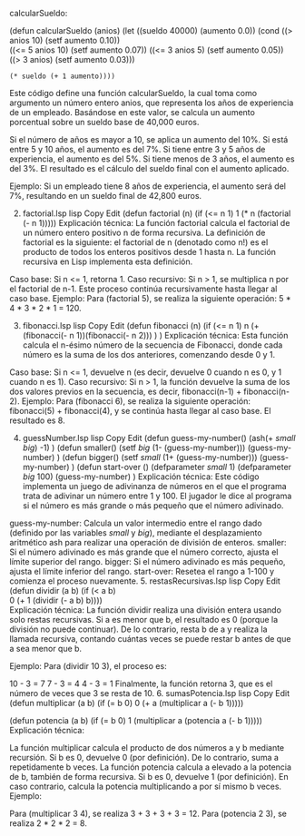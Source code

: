 calcularSueldo:

(defun calcularSueldo (anios)
  (let ((sueldo 40000)
        (aumento 0.0)) 
    (cond
      ((> anios 10) (setf aumento 0.10))   
      ((<= 5 anios 10) (setf aumento 0.07)) 
      ((<= 3 anios 5) (setf aumento 0.05))  
      ((> 3 anios) (setf aumento 0.03)))   
    
    (* sueldo (+ 1 aumento))))  


Este código define una función calcularSueldo, la cual toma como argumento un número entero anios, que representa los años de experiencia de un empleado. Basándose en este valor, se calcula un aumento porcentual sobre un sueldo base de 40,000 euros.

Si el número de años es mayor a 10, se aplica un aumento del 10%.
Si está entre 5 y 10 años, el aumento es del 7%.
Si tiene entre 3 y 5 años de experiencia, el aumento es del 5%.
Si tiene menos de 3 años, el aumento es del 3%.
El resultado es el cálculo del sueldo final con el aumento aplicado.

Ejemplo: Si un empleado tiene 8 años de experiencia, el aumento será del 7%, resultando en un sueldo final de 42,800 euros.

2. factorial.lsp
lisp
Copy
Edit
(defun factorial (n)
  (if (<= n 1)
      1
      (* n (factorial (- n 1)))))
Explicación técnica: La función factorial calcula el factorial de un número entero positivo n de forma recursiva. La definición de factorial es la siguiente: el factorial de n (denotado como n!) es el producto de todos los enteros positivos desde 1 hasta n. La función recursiva en Lisp implementa esta definición.

Caso base: Si n <= 1, retorna 1.
Caso recursivo: Si n > 1, se multiplica n por el factorial de n-1. Este proceso continúa recursivamente hasta llegar al caso base.
Ejemplo: Para (factorial 5), se realiza la siguiente operación: 5 * 4 * 3 * 2 * 1 = 120.

3. fibonacci.lsp
lisp
Copy
Edit
(defun fibonacci (n)
    (if (<= n 1)
    n
    (+ (fibonacci(- n 1))(fibonacci(- n 2)))
    )
)
Explicación técnica: Esta función calcula el n-ésimo número de la secuencia de Fibonacci, donde cada número es la suma de los dos anteriores, comenzando desde 0 y 1.

Caso base: Si n <= 1, devuelve n (es decir, devuelve 0 cuando n es 0, y 1 cuando n es 1).
Caso recursivo: Si n > 1, la función devuelve la suma de los dos valores previos en la secuencia, es decir, fibonacci(n-1) + fibonacci(n-2).
Ejemplo: Para (fibonacci 6), se realiza la siguiente operación: fibonacci(5) + fibonacci(4), y se continúa hasta llegar al caso base. El resultado es 8.

4. guessNumber.lsp
lisp
Copy
Edit
(defun guess-my-number()
 (ash(+ *small* *big*) -1)
)
(defun smaller()
 (setf *big* (1- (guess-my-number)))
 (guess-my-number)
)
(defun bigger()
(setf *small* (1+ (guess-my-number)))
 (guess-my-number)
)
(defun start-over ()
(defparameter *small* 1)
(defparameter *big* 100)
(guess-my-number)
)
Explicación técnica: Este código implementa un juego de adivinanza de números en el que el programa trata de adivinar un número entre 1 y 100. El jugador le dice al programa si el número es más grande o más pequeño que el número adivinado.

guess-my-number: Calcula un valor intermedio entre el rango dado (definido por las variables *small* y *big*), mediante el desplazamiento aritmético ash para realizar una operación de división de enteros.
smaller: Si el número adivinado es más grande que el número correcto, ajusta el límite superior del rango.
bigger: Si el número adivinado es más pequeño, ajusta el límite inferior del rango.
start-over: Resetea el rango a 1-100 y comienza el proceso nuevamente.
5. restasRecursivas.lsp
lisp
Copy
Edit
(defun dividir (a b)
  (if (< a b)  
      0
      (+ 1 (dividir (- a b) b))))  
Explicación técnica: La función dividir realiza una división entera usando solo restas recursivas. Si a es menor que b, el resultado es 0 (porque la división no puede continuar). De lo contrario, resta b de a y realiza la llamada recursiva, contando cuántas veces se puede restar b antes de que a sea menor que b.

Ejemplo: Para (dividir 10 3), el proceso es:

10 - 3 = 7
7 - 3 = 4
4 - 3 = 1 Finalmente, la función retorna 3, que es el número de veces que 3 se resta de 10.
6. sumasPotencia.lsp
lisp
Copy
Edit
(defun multiplicar (a b)
  (if (= b 0)
      0
      (+ a (multiplicar a (- b 1)))))  

(defun potencia (a b)
  (if (= b 0)
      1
      (multiplicar a (potencia a (- b 1)))))  
Explicación técnica:

La función multiplicar calcula el producto de dos números a y b mediante recursión. Si b es 0, devuelve 0 (por definición). De lo contrario, suma a repetidamente b veces.
La función potencia calcula a elevado a la potencia de b, también de forma recursiva. Si b es 0, devuelve 1 (por definición). En caso contrario, calcula la potencia multiplicando a por sí mismo b veces.
Ejemplo:

Para (multiplicar 3 4), se realiza 3 + 3 + 3 + 3 = 12.
Para (potencia 2 3), se realiza 2 * 2 * 2 = 8.
